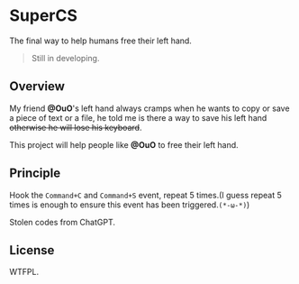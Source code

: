 # SuperCS

The final way to help humans free their left hand.

> Still in developing.

## Overview

My friend **@OuO**'s left hand always cramps when he wants to copy or save a piece of text or a file, he told me is there a way to save his left hand ~~otherwise he will lose his keyboard~~.

This project will help people like **@OuO** to free their left hand.

## Principle

Hook the `Command+C` and `Command+S` event, repeat 5 times.(I guess repeat 5 times is enough to ensure this event has been triggered.`(*-ω-*)`)

Stolen codes from ChatGPT.

## License

WTFPL.
